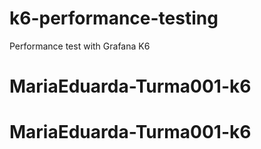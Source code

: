 # k6-performance-testing

Performance test with Grafana K6
# MariaEduarda-Turma001-k6
# MariaEduarda-Turma001-k6
